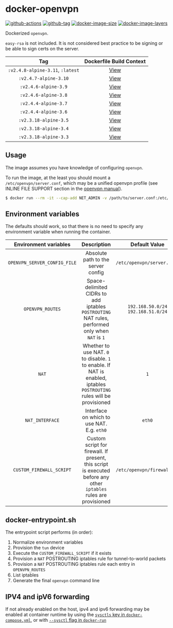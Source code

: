 # docker-openvpn

[![github-actions](https://github.com/theohbrothers/docker-openvpn/workflows/ci-master-pr/badge.svg)](https://github.com/theohbrothers/docker-openvpn/actions)
[![github-tag](https://img.shields.io/github/tag/theohbrothers/docker-openvpn)](https://github.com/theohbrothers/docker-openvpn/releases/)
[![docker-image-size](https://img.shields.io/microbadger/image-size/theohbrothers/docker-openvpn/latest)](https://hub.docker.com/r/theohbrothers/docker-openvpn)
[![docker-image-layers](https://img.shields.io/microbadger/layers/theohbrothers/docker-openvpn/latest)](https://hub.docker.com/r/theohbrothers/docker-openvpn)

Dockerized `openvpn`.

`easy-rsa` is not included. It is not considered best practice to be signing or be able to sign certs on the server.

| Tag | Dockerfile Build Context |
|:-------:|:---------:|
| `:v2.4.8-alpine-3.11`, `:latest` | [View](variants/v2.4.8-alpine-3.11 ) |
| `:v2.4.7-alpine-3.10` | [View](variants/v2.4.7-alpine-3.10 ) |
| `:v2.4.6-alpine-3.9` | [View](variants/v2.4.6-alpine-3.9 ) |
| `:v2.4.6-alpine-3.8` | [View](variants/v2.4.6-alpine-3.8 ) |
| `:v2.4.4-alpine-3.7` | [View](variants/v2.4.4-alpine-3.7 ) |
| `:v2.4.4-alpine-3.6` | [View](variants/v2.4.4-alpine-3.6 ) |
| `:v2.3.18-alpine-3.5` | [View](variants/v2.3.18-alpine-3.5 ) |
| `:v2.3.18-alpine-3.4` | [View](variants/v2.3.18-alpine-3.4 ) |
| `:v2.3.18-alpine-3.3` | [View](variants/v2.3.18-alpine-3.3 ) |


## Usage

The image assumes you have knowledge of configuring `openvpn`.

To run the image, at the least you should mount a `/etc/openvpn/server.conf`, which may be a unified openvpn profile (see INLINE FILE SUPPORT section in the [openvpn manual](https://community.openvpn.net/openvpn/wiki/Openvpn24ManPage)).

```sh
$ docker run --rm -it --cap-add NET_ADMIN -v /path/to/server.conf:/etc/openvpn/server.conf theohbrothers/docker-openvpn:v2.4.8-alpine-3.11
```

## Environment variables

The defaults should work, so that there is no need to specify any environment variable when running the container.

| Environment variables | Description | Default Value |
|:-------:|:-------:|:-------:|
| `OPENVPN_SERVER_CONFIG_FILE` | Absolute path to the server config | `/etc/openvpn/server.conf` |
| `OPENVPN_ROUTES` | Space-delimited CIDRs to add iptables `POSTROUTING` NAT rules, performed only when `NAT` is `1` | `192.168.50.0/24 192.168.51.0/24` |
| `NAT` | Whether to use NAT. `0` to disable. `1` to enable. If NAT is enabled, iptables `POSTROUTING` rules will be provisioned | `1` |
| `NAT_INTERFACE` | Interface on which to use NAT. E.g. `eth0` | `eth0` |
| `CUSTOM_FIREWALL_SCRIPT` | Custom script for firewall. If present, this script is executed before any other `iptables` rules are provisioned | `/etc/openvpn/firewall.sh` |

## docker-entrypoint.sh

The entrypoint script performs (in order):

1. Normalize environment variables
2. Provision the `tun` device
3. Execute the `CUSTOM_FIREWALL_SCRIPT` if it exists
4. Provision a `NAT` POSTROUTING iptables rule for tunnel-to-world packets
5. Provision a `NAT` POSTROUTING iptables rule each entry in `OPENVPN_ROUTES`
6. List iptables
7. Generate the final `openvpn` command line

## IPV4 and ipV6 forwarding

If not already enabled on the host, ipv4 and ipv6 forwarding may be enabled at container runtime by using the [`sysctls` key in `docker-compose.yml`](https://docs.docker.com/compose/compose-file/compose-file-v2/#sysctls), or with [`--sysctl` flag in `docker-run`](https://docs.docker.com/engine/reference/commandline/run/#/configure-namespaced-kernel-parameters-sysctls-at-runtime#configure-namespaced-kernel-parameters-sysctls-at-runtime)
